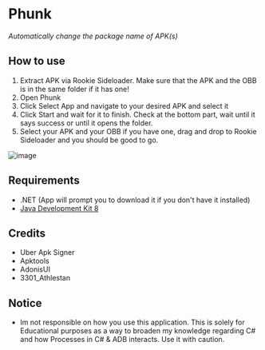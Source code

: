 # Phunk
*Automatically change the package name of APK(s)*

## How to use
1. Extract APK via Rookie Sideloader. Make sure that the APK and the OBB is in the same folder if it has one!
2. Open Phunk
3. Click Select App and navigate to your desired APK and select it
4. Click Start and wait for it to finish. Check at the bottom part, wait until it says success or until it opens the folder.
5. Select your APK and your OBB if you have one, drag and drop to Rookie Sideloader and you should be good to go.

![image](https://github.com/shibadevs/phunk/assets/154506302/6e662c29-de67-40ed-ba45-122656f4d6c0)

## Requirements
* .NET (App will prompt you to download it if you don't have it installed)
* [Java Development Kit 8](https://www.oracle.com/java/technologies/downloads/)

## Credits
* Uber Apk Signer
* Apktools
* AdonisUI
* 3301_Athlestan

## Notice
* Im not responsible on how you use this application. This is solely for Educational purposes as a way to broaden my knowledge regarding C# and how Processes in C# & ADB interacts.
  Use it with caution.

  
